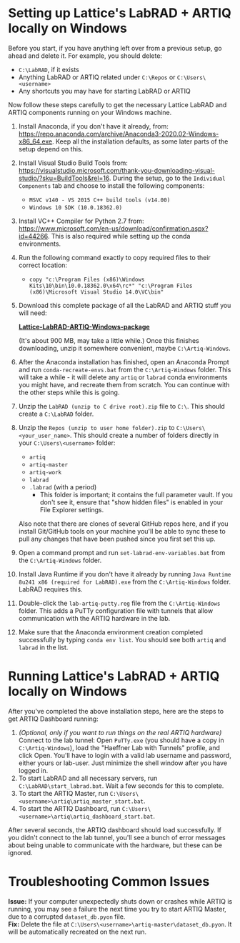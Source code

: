 Setting up Lattice's LabRAD + ARTIQ locally on Windows
==============
Before you start, if you have anything left over from a previous setup, go ahead and delete it. For example, you should delete:
  - `C:\LabRAD`, if it exists
  - Anything LabRAD or ARTIQ related under `C:\Repos` or `C:\Users\<username>`
  - Any shortcuts you may have for starting LabRAD or ARTIQ
  
Now follow these steps carefully to get the necessary Lattice LabRAD and ARTIQ components running on your Windows machine.

1. Install Anaconda, if you don't have it already, from:
https://repo.anaconda.com/archive/Anaconda3-2020.02-Windows-x86_64.exe.
Keep all the installation defaults, as some later parts of the setup depend on this.

1. Install Visual Studio Build Tools from:
https://visualstudio.microsoft.com/thank-you-downloading-visual-studio/?sku=BuildTools&rel=16.
During the setup, go to the `Individual Components` tab and choose to install the following components:
    - `MSVC v140 - VS 2015 C++ build tools (v14.00)`
    - `Windows 10 SDK (10.0.18362.0)`

1. Install VC++ Compiler for Python 2.7 from:
https://www.microsoft.com/en-us/download/confirmation.aspx?id=44266.
This is also required while setting up the conda environments.

1. Run the following command exactly to copy required files to their correct location:
    - `copy "c:\Program Files (x86)\Windows Kits\10\bin\10.0.18362.0\x64\rc*" "c:\Program Files (x86)\Microsoft Visual Studio 14.0\VC\bin"`

1. Download this complete package of all the LabRAD and ARTIQ stuff you will need: 

    **[Lattice-LabRAD-ARTIQ-Windows-package](https://www.dropbox.com/sh/qe9fhxtldfolaqv/AADFkTKwL77O3U7sHsn5t9nIa?dl=1)**

    (It's about 900 MB, may take a little while.) Once this finishes downloading, unzip it somewhere convenient, maybe `C:\Artiq-Windows`.

1. After the Anaconda installation has finished, open an Anaconda Prompt
and run `conda-recreate-envs.bat` from the `C:\Artiq-Windows` folder.
This will take a while - it will delete any `artiq` or `labrad` conda environments you might have,
and recreate them from scratch. You can continue with the other steps while this is going.

1. Unzip the `LabRAD (unzip to C drive root).zip` file to `C:\`. This should create a `C:\LabRAD` folder.

1. Unzip the `Repos (unzip to user home folder).zip` to `C:\Users\<your_user_name>`.  This should create a number
of folders directly in your `C:\Users\<username>` folder:
    - `artiq`
    - `artiq-master`
    - `artiq-work`
    - `labrad`
    - `.labrad` (with a period)
      - This folder is important; it contains the full parameter vault. If you don't see it, ensure that "show hidden files" is enabled
      in your File Explorer settings.
      
    Also note that there are clones of several GitHub repos here, and if you install Git/GitHub tools on your machine you'll be able
    to sync these to pull any changes that have been pushed since you first set this up.

1. Open a command prompt and run `set-labrad-env-variables.bat` from the `C:\Artiq-Windows` folder.

1. Install Java Runtime if you don't have it already by running `Java Runtime 8u241 x86 (required for LabRAD).exe`
from the `C:\Artiq-Windows` folder. LabRAD requires this.

1. Double-click the `lab-artiq-putty.reg` file from the `C:\Artiq-Windows` folder.
This adds a PuTTy configuration file with tunnels that allow communication with the ARTIQ hardware in the lab.

1. Make sure that the Anaconda environment creation completed successfully by typing `conda env list`. You should see both `artiq` and `labrad` in the list.

Running Lattice's LabRAD + ARTIQ locally on Windows
==============
After you've completed the above installation steps, here are the steps to get ARTIQ Dashboard running:
1. _(Optional, only if you want to run things on the real ARTIQ hardware)_ Connect to the lab tunnel: Open `PuTTy.exe` (you should have a copy in `C:\Artiq-Windows`),
load the "Haeffner Lab with Tunnels" profile, and click Open.
You'll have to login with a valid lab username and password, either yours or lab-user. Just minimize the shell window after you have logged in.
1. To start LabRAD and all necessary servers, run `C:\LabRAD\start_labrad.bat`. Wait a few seconds for this to complete.
1. To start the ARTIQ Master, run `C:\Users\<username>\artiq\artiq_master_start.bat`.
1. To start the ARTIQ Dashboard, run `C:\Users\<username>\artiq\artiq_dashboard_start.bat`.

After several seconds, the ARTIQ dashboard should load successfully. If you didn't connect to the lab tunnel, you'll see a bunch of error messages about being unable to communicate with the hardware, but these can be ignored.

Troubleshooting Common Issues
==============
**Issue:** If your computer unexpectedly shuts down or crashes while ARTIQ is running, you may see a failure
the next time you try to start ARTIQ Master, due to a corrupted `dataset_db.pyon` file.  
**Fix:** Delete the file at `C:\Users\<username>\artiq-master\dataset_db.pyon`. It will be automatically recreated on the next run.

